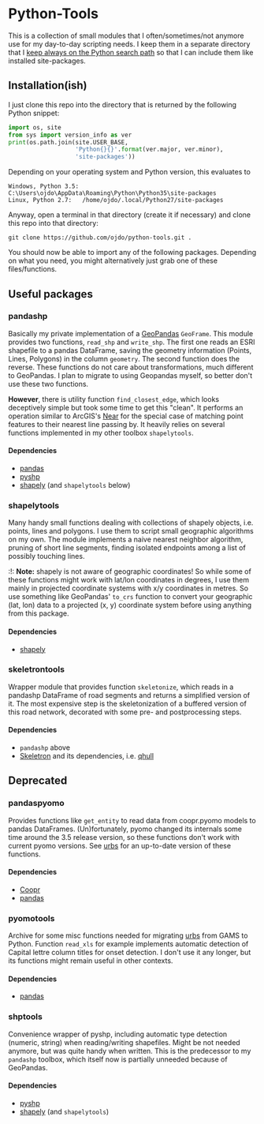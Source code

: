 # Python-Tools

This is a collection of small modules that I often/sometimes/not anymore use for my day-to-day scripting needs. I keep them in a separate directory that I [keep always on the Python search path](http://stackoverflow.com/q/17806673/2375855) so that I can include them like installed site-packages.

## Installation(ish)

I just clone this repo into the directory that is returned by the following Python snippet:

```python
import os, site
from sys import version_info as ver
print(os.path.join(site.USER_BASE, 
                   'Python{}{}'.format(ver.major, ver.minor), 
                   'site-packages'))
```

Depending on your operating system and Python version, this evaluates to

    Windows, Python 3.5: C:\Users\ojdo\AppData\Roaming\Python\Python35\site-packages
    Linux, Python 2.7:   /home/ojdo/.local/Python27/site-packages

Anyway, open a terminal in that directory (create it if necessary) and clone this repo into that directory:

    git clone https://github.com/ojdo/python-tools.git .

You should now be able to import any of the following packages. Depending on what you need, you might alternatively just grab one of these files/functions.

## Useful packages

### pandashp

Basically my private implementation of a [GeoPandas](http://geopandas.org/) `GeoFrame`. This module provides two functions, `read_shp` and `write_shp`. The first one reads an ESRI shapefile to a pandas DataFrame, saving the geometry information (Points, Lines, Polygons) in the column `geometry`. The second function does the reverse. These functions do not care about transformations, much different to GeoPandas. I plan to migrate to using Geopandas myself, so better don't use these two functions.

**However**, there is utility function `find_closest_edge`, which looks deceptively simple but took some time to get this "clean". It performs an operation similar to ArcGIS's [Near](http://desktop.arcgis.com/en/arcmap/latest/tools/analysis-toolbox/near.htm) for the special case of matching point features to their nearest line passing by. It heavily relies on several functions implemented in my other toolbox `shapelytools`.

#### Dependencies
  - [pandas](http://pandas.pydata.org/)
  - [pyshp](https://github.com/GeospatialPython/pyshp)
  - [shapely](https://pypi.python.org/pypi/Shapely) (and `shapelytools` below)


### shapelytools

Many handy small functions dealing with collections of shapely objects, i.e. points, lines and polygons. I use them to script small geographic algorithms on my own. The module implements a naive nearest neighbor algorithm, pruning of short line segments, finding isolated endpoints among a list of possibly touching lines. 

:!: **Note:** shapely is not aware of geographic coordinates! So while some of these functions might work with lat/lon coordinates in degrees, I use them mainly in projected coordinate systems with x/y coordinates in metres. So use something like GeoPandas' `to_crs` function to convert your geographic (lat, lon) data to a projected (x, y) coordinate system before using anything from this package.

#### Dependencies
  - [shapely](https://pypi.python.org/pypi/Shapely)


### skeletrontools

Wrapper module that provides function `skeletonize`, which reads in a pandashp DataFrame of road segments and returns a simplified version of it. The most expensive step is the skeletonization of a buffered version of this road network, decorated with some pre- and postprocessing steps.

#### Dependencies
  - `pandashp` above
  - [Skeletron](https://pypi.python.org/pypi/Skeletron/0.9.2) and its dependencies, i.e. [qhull](http://qhull.org/)


## Deprecated

### pandaspyomo

Provides functions like `get_entity` to read data from coopr.pyomo models to pandas DataFrames. (Un)fortunately, pyomo changed its internals some time around the 3.5 release version, so these functions don't work with current pyomo versions. See [urbs](https://github.com/tum-ens/urbs) for an up-to-date version of these functions.

#### Dependencies
  - [Coopr](https://software.sandia.gov/trac/coopr/wiki/WikiStart)
  - [pandas](http://pandas.pydata.org/)


### pyomotools

Archive for some misc functions needed for migrating [urbs](https://github.com/tum-ens/urbs) from GAMS to Python. Function `read_xls` for example implements automatic detection of Capital lettre column titles for onset detection. I don't use it any longer, but its functions might remain useful in other contexts.

#### Dependencies
  - [pandas](http://pandas.pydata.org/)


### shptools

Convenience wrapper of pyshp, including automatic type detection (numeric, string) when reading/writing shapefiles. Might be not needed anymore, but was quite handy when written. This is the predecessor to my `pandashp` toolbox, which itself now is partially unneeded because of GeoPandas.

#### Dependencies
  - [pyshp](https://github.com/GeospatialPython/pyshp)
  - [shapely](https://pypi.python.org/pypi/Shapely) (and `shapelytools`)
